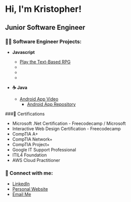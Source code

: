 # Hi, I'm Kristopher!

## Junior Software Engineer

### 👨‍💻 Software Engineer Projects:
- **Javascript**
  - [Play the Text-Based RPG](https://krisilich.github.io/textbasedRPG/)
  -
  - 
  - 

- **☕ Java**
  - [Android App Video](https://kilichpro.com/software/2024/3/11/3evs32sm5kfiby7rzebpr248714b11)
      + [Android App Repository](https://github.com/KrisIlich/Vacation-Scheduler-Android-App)


###📄 Certifications
- Microsoft .Net Certification - Freecodecamp / Microsoft
- Interactive Web Design Certification - Freecodecamp
- CompTIA A+
- CompTIA Network+
- CompTIA Project+
- Google IT Support Professional
- ITIL4 Foundation
- AWS Cloud Practitioner

### 🤳 Connect with me:
- [LinkedIn](https://www.linkedin.com/in/kristopher-ilich/)
- [Personal Website](www.kilichpro.com/software)
- [Email Me](mailto:kristopherilich@gmail.com)
